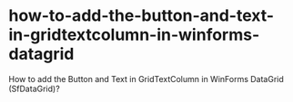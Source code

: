# how-to-add-the-button-and-text-in-gridtextcolumn-in-winforms-datagrid
How to add the Button and Text in GridTextColumn in WinForms DataGrid (SfDataGrid)?
